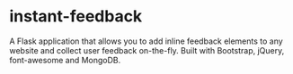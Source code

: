 instant-feedback
================

A Flask application that allows you to add inline feedback elements to any website and collect user feedback on-the-fly. Built with Bootstrap, jQuery, font-awesome and MongoDB.
